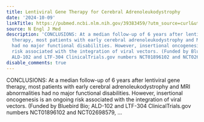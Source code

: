 ```yaml
---
title: Lentiviral Gene Therapy for Cerebral Adrenoleukodystrophy
date: '2024-10-09'
linkTitle: https://pubmed.ncbi.nlm.nih.gov/39383459/?utm_source=curl&utm_medium=rss&utm_campaign=pubmed-2&utm_content=1LIK-026Y9bjRE4xDQ231BSa89BnY4O2Rfi-9WXQd8C31C6cqE&fc=20211015124055&ff=20241010184159&v=2.18.0.post9+e462414
source: N Engl J Med
description: 'CONCLUSIONS: At a median follow-up of 6 years after lentiviral gene
  therapy, most patients with early cerebral adrenoleukodystrophy and MRI abnormalities
  had no major functional disabilities. However, insertional oncogenesis is an ongoing
  risk associated with the integration of viral vectors. (Funded by Bluebird Bio;
  ALD-102 and LTF-304 ClinicalTrials.gov numbers NCT01896102 and NCT02698579, ...'
disable_comments: true
---
```

CONCLUSIONS: At a median follow-up of 6 years after lentiviral gene therapy, most patients with early cerebral adrenoleukodystrophy and MRI abnormalities had no major functional disabilities. However, insertional oncogenesis is an ongoing risk associated with the integration of viral vectors. (Funded by Bluebird Bio; ALD-102 and LTF-304 ClinicalTrials.gov numbers NCT01896102 and NCT02698579, ...
